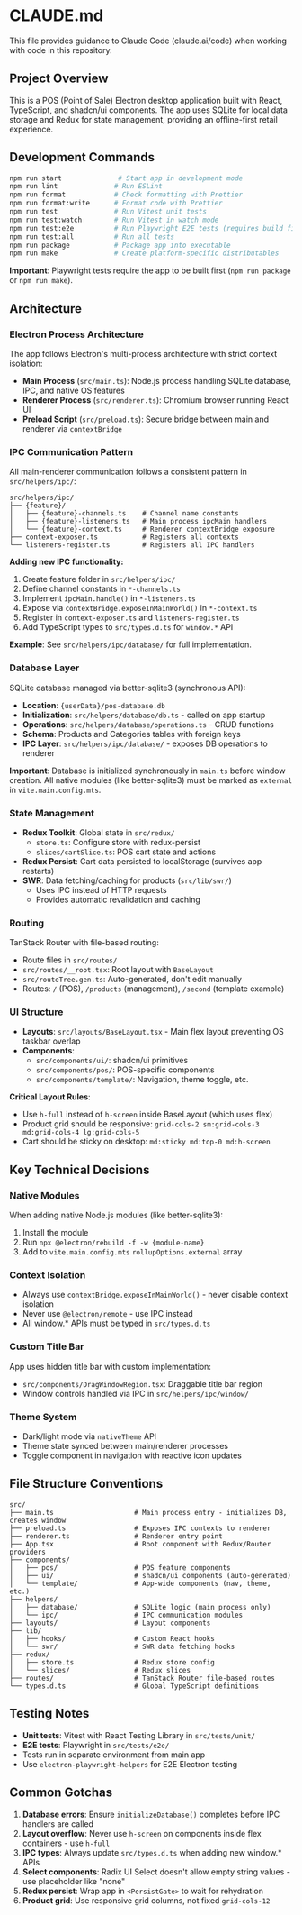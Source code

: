 # CLAUDE.md

This file provides guidance to Claude Code (claude.ai/code) when working with code in this repository.

## Project Overview

This is a POS (Point of Sale) Electron desktop application built with React, TypeScript, and shadcn/ui components. The app uses SQLite for local data storage and Redux for state management, providing an offline-first retail experience.

## Development Commands

```bash
npm run start              # Start app in development mode
npm run lint              # Run ESLint
npm run format            # Check formatting with Prettier
npm run format:write      # Format code with Prettier
npm run test              # Run Vitest unit tests
npm run test:watch        # Run Vitest in watch mode
npm run test:e2e          # Run Playwright E2E tests (requires build first)
npm run test:all          # Run all tests
npm run package           # Package app into executable
npm run make              # Create platform-specific distributables
```

**Important**: Playwright tests require the app to be built first (`npm run package` or `npm run make`).

## Architecture

### Electron Process Architecture

The app follows Electron's multi-process architecture with strict context isolation:

- **Main Process** (`src/main.ts`): Node.js process handling SQLite database, IPC, and native OS features
- **Renderer Process** (`src/renderer.ts`): Chromium browser running React UI
- **Preload Script** (`src/preload.ts`): Secure bridge between main and renderer via `contextBridge`

### IPC Communication Pattern

All main-renderer communication follows a consistent pattern in `src/helpers/ipc/`:

```
src/helpers/ipc/
├── {feature}/
│   ├── {feature}-channels.ts    # Channel name constants
│   ├── {feature}-listeners.ts   # Main process ipcMain handlers
│   └── {feature}-context.ts     # Renderer contextBridge exposure
├── context-exposer.ts           # Registers all contexts
└── listeners-register.ts        # Registers all IPC handlers
```

**Adding new IPC functionality:**
1. Create feature folder in `src/helpers/ipc/`
2. Define channel constants in `*-channels.ts`
3. Implement `ipcMain.handle()` in `*-listeners.ts`
4. Expose via `contextBridge.exposeInMainWorld()` in `*-context.ts`
5. Register in `context-exposer.ts` and `listeners-register.ts`
6. Add TypeScript types to `src/types.d.ts` for `window.*` API

**Example**: See `src/helpers/ipc/database/` for full implementation.

### Database Layer

SQLite database managed via better-sqlite3 (synchronous API):

- **Location**: `{userData}/pos-database.db`
- **Initialization**: `src/helpers/database/db.ts` - called on app startup
- **Operations**: `src/helpers/database/operations.ts` - CRUD functions
- **Schema**: Products and Categories tables with foreign keys
- **IPC Layer**: `src/helpers/ipc/database/` - exposes DB operations to renderer

**Important**: Database is initialized synchronously in `main.ts` before window creation. All native modules (like better-sqlite3) must be marked as `external` in `vite.main.config.mts`.

### State Management

- **Redux Toolkit**: Global state in `src/redux/`
  - `store.ts`: Configure store with redux-persist
  - `slices/cartSlice.ts`: POS cart state and actions
- **Redux Persist**: Cart data persisted to localStorage (survives app restarts)
- **SWR**: Data fetching/caching for products (`src/lib/swr/`)
  - Uses IPC instead of HTTP requests
  - Provides automatic revalidation and caching

### Routing

TanStack Router with file-based routing:
- Route files in `src/routes/`
- `src/routes/__root.tsx`: Root layout with `BaseLayout`
- `src/routeTree.gen.ts`: Auto-generated, don't edit manually
- Routes: `/` (POS), `/products` (management), `/second` (template example)

### UI Structure

- **Layouts**: `src/layouts/BaseLayout.tsx` - Main flex layout preventing OS taskbar overlap
- **Components**:
  - `src/components/ui/`: shadcn/ui primitives
  - `src/components/pos/`: POS-specific components
  - `src/components/template/`: Navigation, theme toggle, etc.

**Critical Layout Rules**:
- Use `h-full` instead of `h-screen` inside BaseLayout (which uses flex)
- Product grid should be responsive: `grid-cols-2 sm:grid-cols-3 md:grid-cols-4 lg:grid-cols-5`
- Cart should be sticky on desktop: `md:sticky md:top-0 md:h-screen`

## Key Technical Decisions

### Native Modules
When adding native Node.js modules (like better-sqlite3):
1. Install the module
2. Run `npx @electron/rebuild -f -w {module-name}`
3. Add to `vite.main.config.mts` `rollupOptions.external` array

### Context Isolation
- Always use `contextBridge.exposeInMainWorld()` - never disable context isolation
- Never use `@electron/remote` - use IPC instead
- All window.* APIs must be typed in `src/types.d.ts`

### Custom Title Bar
App uses hidden title bar with custom implementation:
- `src/components/DragWindowRegion.tsx`: Draggable title bar region
- Window controls handled via IPC in `src/helpers/ipc/window/`

### Theme System
- Dark/light mode via `nativeTheme` API
- Theme state synced between main/renderer processes
- Toggle component in navigation with reactive icon updates

## File Structure Conventions

```
src/
├── main.ts                    # Main process entry - initializes DB, creates window
├── preload.ts                 # Exposes IPC contexts to renderer
├── renderer.ts                # Renderer entry point
├── App.tsx                    # Root component with Redux/Router providers
├── components/
│   ├── pos/                   # POS feature components
│   ├── ui/                    # shadcn/ui components (auto-generated)
│   └── template/              # App-wide components (nav, theme, etc.)
├── helpers/
│   ├── database/              # SQLite logic (main process only)
│   └── ipc/                   # IPC communication modules
├── layouts/                   # Layout components
├── lib/
│   ├── hooks/                 # Custom React hooks
│   └── swr/                   # SWR data fetching hooks
├── redux/
│   ├── store.ts               # Redux store config
│   └── slices/                # Redux slices
├── routes/                    # TanStack Router file-based routes
└── types.d.ts                 # Global TypeScript definitions
```

## Testing Notes

- **Unit tests**: Vitest with React Testing Library in `src/tests/unit/`
- **E2E tests**: Playwright in `src/tests/e2e/`
- Tests run in separate environment from main app
- Use `electron-playwright-helpers` for E2E Electron testing

## Common Gotchas

1. **Database errors**: Ensure `initializeDatabase()` completes before IPC handlers are called
2. **Layout overflow**: Never use `h-screen` on components inside flex containers - use `h-full`
3. **IPC types**: Always update `src/types.d.ts` when adding new window.* APIs
4. **Select components**: Radix UI Select doesn't allow empty string values - use placeholder like "none"
5. **Redux persist**: Wrap app in `<PersistGate>` to wait for rehydration
6. **Product grid**: Use responsive grid columns, not fixed `grid-cols-12`
